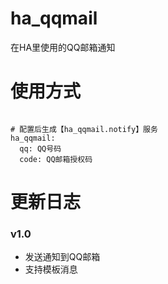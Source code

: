 # ha_qqmail
在HA里使用的QQ邮箱通知

# 使用方式

```

# 配置后生成【ha_qqmail.notify】服务
ha_qqmail:
  qq: QQ号码
  code: QQ邮箱授权码

```



# 更新日志

### v1.0
- 发送通知到QQ邮箱
- 支持模板消息